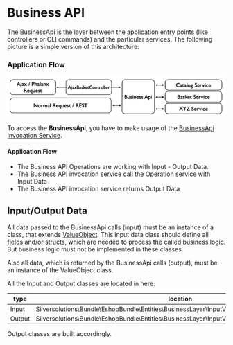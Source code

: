 # Business API

The BusinessApi is the layer between the application entry points (like controllers or CLI commands) and the particular services. The following picture is a simple version of this architecture:

### Application Flow

![](../img/business_api_1.png)

To access the **BusinessApi**, you have to make usage of the [BusinessApi Invocation Service](businessapi_invocation_service.md). 

#### Application Flow

- The Business API Operations are working with Input - Output Data.
- The Business API invocation service call the Operation service with Input Data
- The Business API invocation service returns Output Data

## Input/Output Data

All data passed to the BusinessApi calls (input)  must be an instance of a class, that extends [ValueObject](../valueobject.md). This input data class should define all fields and/or structs, which are needed to process the called business logic. But business logic must not be implemented in these classes.

Also all data, which is returned by the BusinessApi calls (output), must be an instance of the ValueObject class.

All the Input and Output classes are located in here:

| type   | location                                                                                                 |
| ------ | -------------------------------------------------------------------------------------------------------- |
| Input  | Silversolutions\\Bundle\\EshopBundle\\Entities\\BusinessLayer\\InputValueObjects\\InputValueObjects\\\*  |
| Output | Silversolutions\\Bundle\\EshopBundle\\Entities\\BusinessLayer\\InputValueObjects\\OutputValueObjects\\\* |

Output classes are built accordingly.
